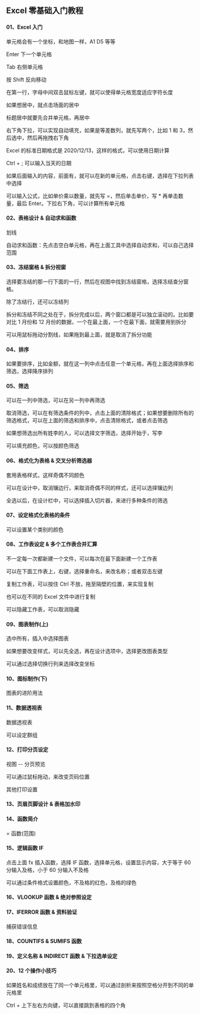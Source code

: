 
## Excel 零基础入门教程  

#### 01、Excel 入门

单元格会有一个坐标，和地图一样，A1 D5 等等  

Enter 下一个单元格  

Tab 右侧单元格  

按 Shift 反向移动  

在第一行，字母中间双击鼠标左键，就可以使得单元格宽度适应字符长度  

如果想居中，就点击场面的居中  

标题居中就要先合并单元格，再居中  

右下角下拉，可以实现自动填充，如果是等差数列，就先写两个，比如 1 和 3，然后选中，然后再拖拽右下角  

Excel 的标准日期格式是 2020/12/13，这样的格式，可以使用日期计算  

Ctrl + ; 可以输入当天的日期  

如果后面输入的内容，前面有，就可以在新的单元格，点击右键，选择在下拉列表中选择  

可以输入公式，比如单价乘以数量，就先写 =，然后单击单价，写 * 再单击数量，最后 Enter。下拉右下角，可以计算所有单元格  


#### 02、表格设计 & 自动求和函数  

划线   

自动求和函数：先点击空白单元格，再在上面工具中选择自动求和，可以自己选择范围  


#### 03、冻结窗格 & 拆分视窗

选择要冻结的那一行下面的一行，然后在视图中找到冻结窗格，选择冻结查分窗格。  

除了冻结行，还可以冻结列  


拆分和冻结不同之处在于，拆分完成以后，两个窗口都是可以独立滚动的。比如要对比 1 月份和 12 月份的数据，一个在最上面，一个在最下面，就需要用到拆分  

可以用鼠标拖动分割线，如果拖到最上面，就是取消了拆分功能  


#### 04、排序

如果要排序，比如金额，就在这一列中点击任意一个单元格，再在上面选择排序和筛选，选择降序排列  


#### 05、筛选  

可以在一列中筛选，可以在另一列中再筛选  

取消筛选，可以在有筛选条件的列中，点击上面的清除格式；如果想要删除所有的筛选格式，可以在上面的筛选和排序中，点击清除格式，或者点击筛选  

如果想筛选出所有姓李的人，可以选择文字筛选，选择开始于，写李  

可以填充颜色，可以按颜色筛选  


#### 06、格式化为表格 & 交叉分析筛选器  

套用表格样式，这样奇偶不同颜色  

可以在设计中，取消镶边行，来取消奇偶不同的样式，还可以选择镶边列  

全选以后，在设计栏中，可以选择插入切片器，来进行多种条件的筛选  


#### 07、设定格式化表格的条件  

可以设置某个类别的颜色  

#### 08、工作表设定 & 多个工作表合并汇算

不一定每一次都新建一个文件，可以每次在最下面新建一个工作表  

可以在下面工作表上，右键，选择重命名，来改名称；或者双击左键  

复制工作表，可以按住 Ctrl 不放，拖至隔壁的位置，来实现复制  

也可以在不同的 Excel 文件中进行复制  

可以隐藏工作表，可以取消隐藏  


#### 09、图表制作(上)  

选中所有，插入中选择图表  

如果想要改变样式，可以先全选，再在设计选项中，选择更改图表类型  

可以通过选择切换行列来选择改变坐标  


#### 10、图标制作(下)

图表的进阶用法  


#### 11、数据透视表  

数据透视表  

可以设定群组  


#### 12、打印分页设定

视图 -- 分页预览  

可以通过鼠标拖动，来改变页码位置  

其他打印设置  


#### 13、页眉页脚设计 & 表格加水印  



#### 14、函数简介  

= 函数(范围)


#### 15、逻辑函数 IF  

点击上面 fx 插入函数，选择 IF 函数，选择单元格，设置显示内容，大于等于 60 分输入及格，小于 60 分输入不及格  

可以通过条件格式设置颜色，不及格的红色，及格的绿色  


#### 16、VLOOKUP 函数 & 绝对参照设定



#### 17、IFERROR 函数 & 资料验证  

捕获错误信息  

#### 18、COUNTIFS & SUMIFS 函数  


#### 19、定义名称 & INDIRECT 函数 & 下拉选单设定  


#### 20、12 个操作小技巧  

如果姓名和成绩放在了同一个单元格里，可以通过剖析来按照空格分开到不同的单元格里  

Ctrl + 上下左右方向键，可以直接跳到表格的四个角  



